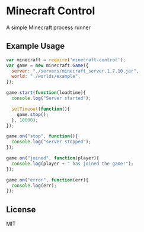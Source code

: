 # Minecraft Control

A simple Minecraft process runner

## Example Usage

```js
var minecraft = require('minecraft-control');
var game = new minecraft.Game({
  server: "./servers/minecraft_server.1.7.10.jar",
  world: "./worlds/example",
});

game.start(function(loadtime){
  console.log("Server started");

  setTimeout(function(){
    game.stop();
  }, 10000);
});

game.on("stop", function(){
  console.log("server stopped");
});

game.on("joined", function(player){
  console.log(player + " has joined the game!");
});

game.on("error", function(err){
  console.log(err);
});
```
## License

MIT
